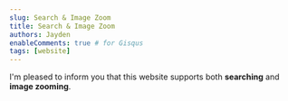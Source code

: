```yaml
---
slug: Search & Image Zoom
title: Search & Image Zoom
authors: Jayden
enableComments: true # for Gisqus
tags: [website]
---
```


I'm pleased to inform you that this website supports both **searching** and **image zooming**.
